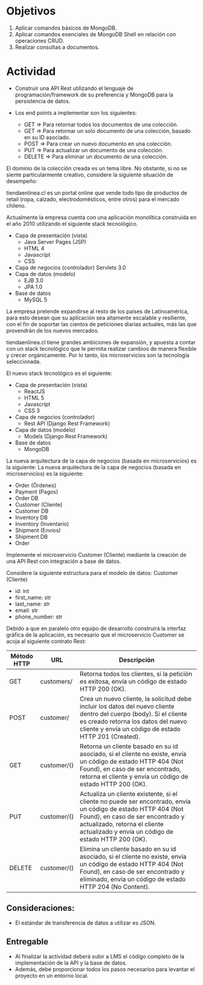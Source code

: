 # Objetivos

1. Aplicar comandos básicos de MongoDB.
2. Aplicar comandos esenciales de MongoDB Shell en relación con operaciones CRUD.
3. Realizar consultas a documentos.

# Actividad

- Construir una API Rest utilizando el lenguaje de programación/framework de su preferencia y MongoDB para la persistencia de datos.

- Los end points a implementar son los siguientes:
  - GET => Para retornar todos los documentos de una colección.
  - GET => Para retornar un solo documento de una colección, basado en su ID asociado.
  - POST => Para crear un nuevo documento en una colección.
  - PUT => Para actualizar un documento de una colección.
  - DELETE => Para eliminar un documento de una colección.

El dominio de la colección creada es un tema libre. No obstante, si no se siente particularmente creativo, considere la siguiente situación de desempeño:

tiendaenlinea.cl es un portal online que vende todo tipo de productos de retail (ropa, calzado, electrodomésticos, entre otros) para el mercado chileno.

Actualmente la empresa cuenta con una aplicación monolítica construida en el año 2010 utilizando el siguiente stack tecnológico.

- Capa de presentación (vista)
  - Java Server Pages (JSP)
  - HTML 4
  - Javascript
  - CSS
- Capa de negocios (controlador) Servlets 3.0
- Capa de datos (modelo)
  - EJB 3.0
  - JPA 1.0
- Base de datos
  - MySQL 5

La empresa pretende expandirse al resto de los países de Latinoamérica, para esto desean que su aplicación sea altamente escalable y resiliente, con el fin de soportar las cientos de peticiones diarias actuales, más las que provendrán de los nuevos mercados.

tiendaenlinea.cl tiene grandes ambiciones de expansión, y apuesta a contar con un stack tecnológico que le permita realizar cambios de manera flexible y crecer orgánicamente. Por lo tanto, los microservicios son la tecnología seleccionada.

El nuevo stack tecnológico es el siguiente:

- Capa de presentación (vista)
  - ReactJS
  - HTML 5
  - Javascript
  - CSS 3
- Capa de negocios (controlador)
  - Rest API (Django Rest Framework)
- Capa de datos (modelo)
  - Models (Django Rest Framework)
- Base de datos
  - MongoDB

La nueva arquitectura de la capa de negocios (basada en microservicios) es la siguiente: La nueva arquitectura de la capa de negocios (basada en microservicios) es la siguiente:

- Order (Órdenes)
- Payment (Pagos)
- Order DB
- Customer (Cliente)
- Customer DB
- Inventory DB
- Inventory (Inventario)
- Shipment (Envios)
- Shipment DB
- Order

Implemente el microservicio Customer (Cliente) mediante la creación de una API Rest con integración a base de datos.

Considere la siguiente estructura para el modelo de datos: Customer (Cliente)

- id: int
- first_name: str
- last_name: str
- email: str
- phone_number: str

Debido a que en paralelo otro equipo de desarrollo construirá la interfaz gráfica de la aplicación, es necesario que el microservicio Customer se acoja al siguiente contrato Rest:

| Método HTTP | URL         | Descripción |
|-------------|-------------|-------------|
| GET         | customers/  | Retorna todos los clientes, si la petición es exitosa, envía un código de estado HTTP 200 (OK). |
| POST        | customer/   | Crea un nuevo cliente, la solicitud debe incluir los datos del nuevo cliente dentro del cuerpo (body). Si el cliente es creado retorna los datos del nuevo cliente y envía un código de estado HTTP 201 (Created). |
| GET         | customer/(<id>) | Retorna un cliente basado en su id asociado, si el cliente no existe, envía un código de estado HTTP 404 (Not Found), en caso de ser encontrado, retorna el cliente y envía un código de estado HTTP 200 (OK). |
| PUT         | customer/(<id>) | Actualiza un cliente existente, si el cliente no puede ser encontrado, envía un código de estado HTTP 404 (Not Found), en caso de ser encontrado y actualizado, retorna el cliente actualizado y envía un código de estado HTTP 200 (OK). |
| DELETE      | customer/(<id>) | Elimina un cliente basado en su id asociado, si el cliente no existe, envía un código de estado HTTP 404 (Not Found), en caso de ser encontrado y eliminado, envía un código de estado HTTP 204 (No Content). |

## Consideraciones:

- El estándar de transferencia de datos a utilizar es JSON.

## Entregable

- Al finalizar la actividad deberá subir a LMS el código completo de la implementación de la API y la base de datos.
- Además, debe proporcionar todos los pasos necesarios para levantar el proyecto en un entorno local.
